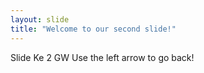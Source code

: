 ```yaml
---
layout: slide
title: "Welcome to our second slide!"
---
```

Slide Ke 2 GW
Use the left arrow to go back!
